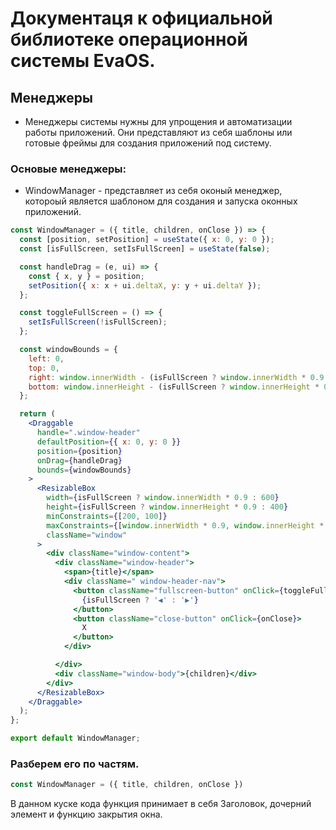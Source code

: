 # Документаця к официальной библиотеке операционной системы EvaOS.

## Менеджеры

- Менеджеры системы нужны для упрощения и автоматизации работы приложений. Они представляют из себя шаблоны или готовые фреймы для создания приложений под систему.

### Основые менеджеры:
- WindowManager - представляет из себя оконый менеджер, котороый является шаблоном для создания и запуска оконных приложений.

```jsx
const WindowManager = ({ title, children, onClose }) => {
  const [position, setPosition] = useState({ x: 0, y: 0 });
  const [isFullScreen, setIsFullScreen] = useState(false);

  const handleDrag = (e, ui) => {
    const { x, y } = position;
    setPosition({ x: x + ui.deltaX, y: y + ui.deltaY });
  };

  const toggleFullScreen = () => {
    setIsFullScreen(!isFullScreen);
  };

  const windowBounds = {
    left: 0,
    top: 0,
    right: window.innerWidth - (isFullScreen ? window.innerWidth * 0.9 : 600),
    bottom: window.innerHeight - (isFullScreen ? window.innerHeight * 0.9 : 400),
  };

  return (
    <Draggable
      handle=".window-header"
      defaultPosition={{ x: 0, y: 0 }}
      position={position}
      onDrag={handleDrag}
      bounds={windowBounds}
    >
      <ResizableBox
        width={isFullScreen ? window.innerWidth * 0.9 : 600}
        height={isFullScreen ? window.innerHeight * 0.9 : 400}
        minConstraints={[200, 100]}
        maxConstraints={[window.innerWidth * 0.9, window.innerHeight * 0.9]}
        className="window"
      >
        <div className="window-content">
          <div className="window-header">
            <span>{title}</span>
            <div className=" window-header-nav">
              <button className="fullscreen-button" onClick={toggleFullScreen}>
                {isFullScreen ? '◀' : '▶'}
              </button>
              <button className="close-button" onClick={onClose}>
                X
              </button>              
            </div>

          </div>
          <div className="window-body">{children}</div>
        </div>
      </ResizableBox>
    </Draggable>
  );
};

export default WindowManager;
```

### Разберем его по частям.

```jsx
const WindowManager = ({ title, children, onClose }) 
```

В данном куске кода функция принимает в себя Заголовок, дочерний элемент и функцию закрытия окна.
